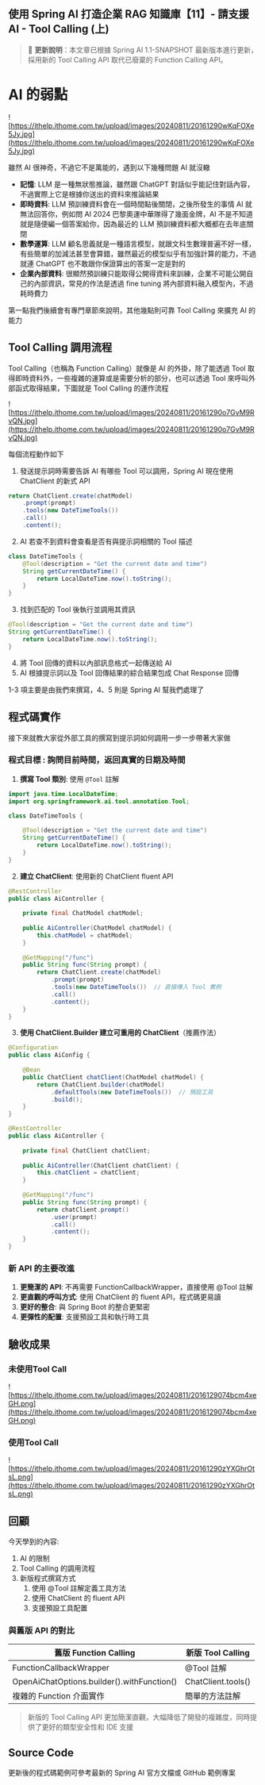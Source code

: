 ## 使用 Spring AI 打造企業 RAG 知識庫【11】- 請支援 AI - Tool Calling (上)

> 📝 **更新說明**：本文章已根據 Spring AI 1.1-SNAPSHOT 最新版本進行更新，採用新的 Tool Calling API 取代已廢棄的 Function Calling API。

# AI 的弱點

![https://ithelp.ithome.com.tw/upload/images/20240811/20161290wKqFOXe5Jy.jpg](https://ithelp.ithome.com.tw/upload/images/20240811/20161290wKqFOXe5Jy.jpg)

雖然 AI 很神奇，不過它不是萬能的，遇到以下幾種問題 AI 就沒轍

- **記憶**: LLM 是一種無狀態推論，雖然跟 ChatGPT 對話似乎能記住對話內容，不過實際上它是根據你送出的資料來推論結果
- **即時資料**: LLM 預訓練資料會在一個時間點後關閉，之後所發生的事情 AI 就無法回答你，例如問 AI 2024 巴黎奧運中華隊得了幾面金牌，AI 不是不知道就是隨便編一個答案給你，因為最近的 LLM 預訓練資料都大概都在去年底關閉
- **數學運算**: LLM 顧名思義就是一種語言模型，就跟文科生數理普遍不好一樣，有些簡單的加減法甚至會算錯，雖然最近的模型似乎有加強計算的能力，不過就連 ChatGPT 也不敢跟你保證算出的答案一定是對的
- **企業內部資料**: 很顯然預訓練只能取得公開得資料來訓練，企業不可能公開自己的內部資訊，常見的作法是透過 fine tuning 將內部資料融入模型內，不過耗時費力

第一點我們後續會有專門章節來說明，其他幾點則可靠 Tool Calling 來擴充 AI 的能力

## Tool Calling 調用流程

Tool Calling（也稱為 Function Calling）就像是 AI 的外掛，除了能透過 Tool 取得即時資料外，一些複雜的運算或是需要分析的部分，也可以透過 Tool 來呼叫外部函式取得結果，下圖就是 Tool Calling 的運作流程

![https://ithelp.ithome.com.tw/upload/images/20240811/20161290o7GvM9RvQN.jpg](https://ithelp.ithome.com.tw/upload/images/20240811/20161290o7GvM9RvQN.jpg)

每個流程動作如下

1. 發送提示詞時需要告訴 AI 有哪些 Tool 可以調用，Spring AI 現在使用 ChatClient 的新式 API

```java
return ChatClient.create(chatModel)
    .prompt(prompt)
    .tools(new DateTimeTools())
    .call()
    .content();
```

2. AI 若查不到資料會查看是否有與提示詞相關的 Tool 描述

```java
class DateTimeTools {
    @Tool(description = "Get the current date and time")
    String getCurrentDateTime() {
        return LocalDateTime.now().toString();
    }
}
```

3. 找到匹配的 Tool 後執行並調用其資訊

```java
@Tool(description = "Get the current date and time")
String getCurrentDateTime() {
    return LocalDateTime.now().toString();
}
```

4. 將 Tool 回傳的資料以內部訊息格式一起傳送給 AI
5. AI 根據提示詞以及 Tool 回傳結果的綜合結果包成 Chat Response 回傳

1-3 項主要是由我們來撰寫，4、5 則是 Spring AI 幫我們處理了

## 程式碼實作

接下來就教大家從外部工具的撰寫到提示詞如何調用一步一步帶著大家做

### 程式目標 : 詢問目前時間，返回真實的日期及時間

1. **撰寫 Tool 類別**: 使用 `@Tool` 註解

```java
import java.time.LocalDateTime;
import org.springframework.ai.tool.annotation.Tool;

class DateTimeTools {
    
    @Tool(description = "Get the current date and time")
    String getCurrentDateTime() {
        return LocalDateTime.now().toString();
    }
}
```

2. **建立 ChatClient**: 使用新的 ChatClient fluent API

```java
@RestController
public class AiController {
    
    private final ChatModel chatModel;
    
    public AiController(ChatModel chatModel) {
        this.chatModel = chatModel;
    }
    
    @GetMapping("/func")
    public String func(String prompt) {
        return ChatClient.create(chatModel)
            .prompt(prompt)
            .tools(new DateTimeTools())  // 直接傳入 Tool 實例
            .call()
            .content();
    }
}
```

3. **使用 ChatClient.Builder 建立可重用的 ChatClient**（推薦作法）

```java
@Configuration
public class AiConfig {
    
    @Bean
    public ChatClient chatClient(ChatModel chatModel) {
        return ChatClient.builder(chatModel)
            .defaultTools(new DateTimeTools())  // 預設工具
            .build();
    }
}
```

```java
@RestController 
public class AiController {
    
    private final ChatClient chatClient;
    
    public AiController(ChatClient chatClient) {
        this.chatClient = chatClient;
    }
    
    @GetMapping("/func")
    public String func(String prompt) {
        return chatClient.prompt()
            .user(prompt)
            .call()
            .content();
    }
}
```

### 新 API 的主要改進

1. **更簡潔的 API**: 不再需要 FunctionCallbackWrapper，直接使用 @Tool 註解
2. **更直觀的呼叫方式**: 使用 ChatClient 的 fluent API，程式碼更易讀
3. **更好的整合**: 與 Spring Boot 的整合更緊密
4. **更彈性的配置**: 支援預設工具和執行時工具

## 驗收成果

### 未使用Tool Call

![https://ithelp.ithome.com.tw/upload/images/20240811/2016129074bcm4xeGH.png](https://ithelp.ithome.com.tw/upload/images/20240811/2016129074bcm4xeGH.png)

### 使用Tool Call

![https://ithelp.ithome.com.tw/upload/images/20240811/20161290zYXGhrOtsL.png](https://ithelp.ithome.com.tw/upload/images/20240811/20161290zYXGhrOtsL.png)

## 回顧

今天學到的內容:

1. AI 的限制
2. Tool Calling 的調用流程
3. 新版程式撰寫方式
   1. 使用 @Tool 註解定義工具方法
   2. 使用 ChatClient 的 fluent API 
   3. 支援預設工具配置

### 與舊版 API 的對比

| 舊版 Function Calling | 新版 Tool Calling |
|---------------------|-------------------|
| FunctionCallbackWrapper | @Tool 註解 |
| OpenAiChatOptions.builder().withFunction() | ChatClient.tools() |
| 複雜的 Function 介面實作 | 簡單的方法註解 |

> 新版的 Tool Calling API 更加簡潔直觀，大幅降低了開發的複雜度，同時提供了更好的類型安全性和 IDE 支援

## Source Code

更新後的程式碼範例可參考最新的 Spring AI 官方文檔或 GitHub 範例專案

